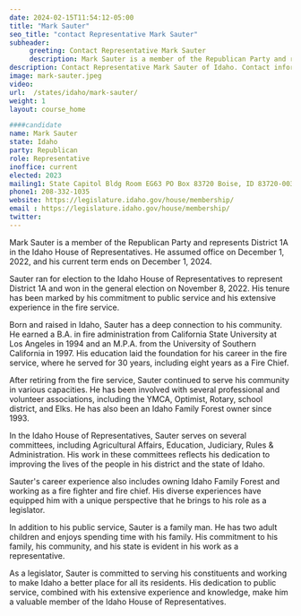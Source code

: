 ```yaml
---
date: 2024-02-15T11:54:12-05:00
title: "Mark Sauter"
seo_title: "contact Representative Mark Sauter"
subheader:
     greeting: Contact Representative Mark Sauter
     description: Mark Sauter is a member of the Republican Party and represents District 1A in the Idaho House of Representatives. He assumed office on December 1, 2022, and his current term ends on December 1, 2024.
description: Contact Representative Mark Sauter of Idaho. Contact information for Mark Sauter includes email address, phone number, and mailing address.
image: mark-sauter.jpeg
video:
url:  /states/idaho/mark-sauter/
weight: 1
layout: course_home

####candidate
name: Mark Sauter
state: Idaho
party: Republican
role: Representative
inoffice: current
elected: 2023
mailing1: State Capitol Bldg Room EG63 PO Box 83720 Boise, ID 83720-0038
phone1: 208-332-1035
website: https://legislature.idaho.gov/house/membership/
email : https://legislature.idaho.gov/house/membership/
twitter:
---
```


Mark Sauter is a member of the Republican Party and represents District 1A in the Idaho House of Representatives. He assumed office on December 1, 2022, and his current term ends on December 1, 2024.

Sauter ran for election to the Idaho House of Representatives to represent District 1A and won in the general election on November 8, 2022. His tenure has been marked by his commitment to public service and his extensive experience in the fire service.

Born and raised in Idaho, Sauter has a deep connection to his community. He earned a B.A. in fire administration from California State University at Los Angeles in 1994 and an M.P.A. from the University of Southern California in 1997. His education laid the foundation for his career in the fire service, where he served for 30 years, including eight years as a Fire Chief.

After retiring from the fire service, Sauter continued to serve his community in various capacities. He has been involved with several professional and volunteer associations, including the YMCA, Optimist, Rotary, school district, and Elks. He has also been an Idaho Family Forest owner since 1993.

In the Idaho House of Representatives, Sauter serves on several committees, including Agricultural Affairs, Education, Judiciary, Rules & Administration. His work in these committees reflects his dedication to improving the lives of the people in his district and the state of Idaho.

Sauter's career experience also includes owning Idaho Family Forest and working as a fire fighter and fire chief. His diverse experiences have equipped him with a unique perspective that he brings to his role as a legislator.

In addition to his public service, Sauter is a family man. He has two adult children and enjoys spending time with his family. His commitment to his family, his community, and his state is evident in his work as a representative.

As a legislator, Sauter is committed to serving his constituents and working to make Idaho a better place for all its residents. His dedication to public service, combined with his extensive experience and knowledge, make him a valuable member of the Idaho House of Representatives.
